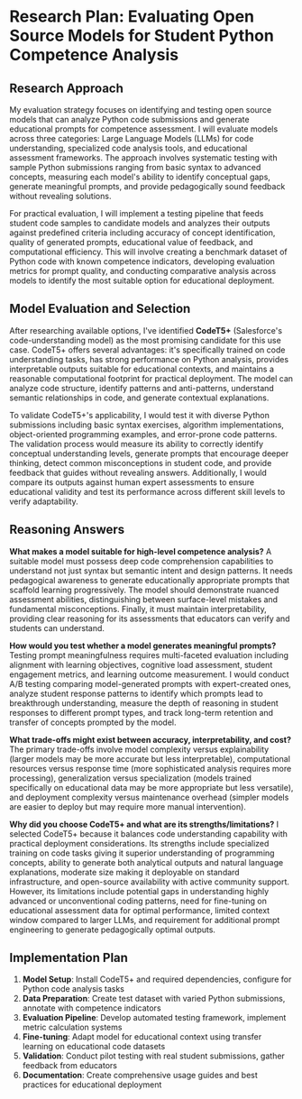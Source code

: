 # Research Plan: Evaluating Open Source Models for Student Python Competence Analysis

## Research Approach

My evaluation strategy focuses on identifying and testing open source models that can analyze Python code submissions and generate educational prompts for competence assessment. I will evaluate models across three categories: Large Language Models (LLMs) for code understanding, specialized code analysis tools, and educational assessment frameworks. The approach involves systematic testing with sample Python submissions ranging from basic syntax to advanced concepts, measuring each model's ability to identify conceptual gaps, generate meaningful prompts, and provide pedagogically sound feedback without revealing solutions.

For practical evaluation, I will implement a testing pipeline that feeds student code samples to candidate models and analyzes their outputs against predefined criteria including accuracy of concept identification, quality of generated prompts, educational value of feedback, and computational efficiency. This will involve creating a benchmark dataset of Python code with known competence indicators, developing evaluation metrics for prompt quality, and conducting comparative analysis across models to identify the most suitable option for educational deployment.

## Model Evaluation and Selection

After researching available options, I've identified **CodeT5+** (Salesforce's code-understanding model) as the most promising candidate for this use case. CodeT5+ offers several advantages: it's specifically trained on code understanding tasks, has strong performance on Python analysis, provides interpretable outputs suitable for educational contexts, and maintains a reasonable computational footprint for practical deployment. The model can analyze code structure, identify patterns and anti-patterns, understand semantic relationships in code, and generate contextual explanations.

To validate CodeT5+'s applicability, I would test it with diverse Python submissions including basic syntax exercises, algorithm implementations, object-oriented programming examples, and error-prone code patterns. The validation process would measure its ability to correctly identify conceptual understanding levels, generate prompts that encourage deeper thinking, detect common misconceptions in student code, and provide feedback that guides without revealing answers. Additionally, I would compare its outputs against human expert assessments to ensure educational validity and test its performance across different skill levels to verify adaptability.

## Reasoning Answers

**What makes a model suitable for high-level competence analysis?**
A suitable model must possess deep code comprehension capabilities to understand not just syntax but semantic intent and design patterns. It needs pedagogical awareness to generate educationally appropriate prompts that scaffold learning progressively. The model should demonstrate nuanced assessment abilities, distinguishing between surface-level mistakes and fundamental misconceptions. Finally, it must maintain interpretability, providing clear reasoning for its assessments that educators can verify and students can understand.

**How would you test whether a model generates meaningful prompts?**
Testing prompt meaningfulness requires multi-faceted evaluation including alignment with learning objectives, cognitive load assessment, student engagement metrics, and learning outcome measurement. I would conduct A/B testing comparing model-generated prompts with expert-created ones, analyze student response patterns to identify which prompts lead to breakthrough understanding, measure the depth of reasoning in student responses to different prompt types, and track long-term retention and transfer of concepts prompted by the model.

**What trade-offs might exist between accuracy, interpretability, and cost?**
The primary trade-offs involve model complexity versus explainability (larger models may be more accurate but less interpretable), computational resources versus response time (more sophisticated analysis requires more processing), generalization versus specialization (models trained specifically on educational data may be more appropriate but less versatile), and deployment complexity versus maintenance overhead (simpler models are easier to deploy but may require more manual intervention).

**Why did you choose CodeT5+ and what are its strengths/limitations?**
I selected CodeT5+ because it balances code understanding capability with practical deployment considerations. Its strengths include specialized training on code tasks giving it superior understanding of programming concepts, ability to generate both analytical outputs and natural language explanations, moderate size making it deployable on standard infrastructure, and open-source availability with active community support. However, its limitations include potential gaps in understanding highly advanced or unconventional coding patterns, need for fine-tuning on educational assessment data for optimal performance, limited context window compared to larger LLMs, and requirement for additional prompt engineering to generate pedagogically optimal outputs.

## Implementation Plan

1. **Model Setup**: Install CodeT5+ and required dependencies, configure for Python code analysis tasks
2. **Data Preparation**: Create test dataset with varied Python submissions, annotate with competence indicators
3. **Evaluation Pipeline**: Develop automated testing framework, implement metric calculation systems
4. **Fine-tuning**: Adapt model for educational context using transfer learning on educational code datasets
5. **Validation**: Conduct pilot testing with real student submissions, gather feedback from educators
6. **Documentation**: Create comprehensive usage guides and best practices for educational deployment
